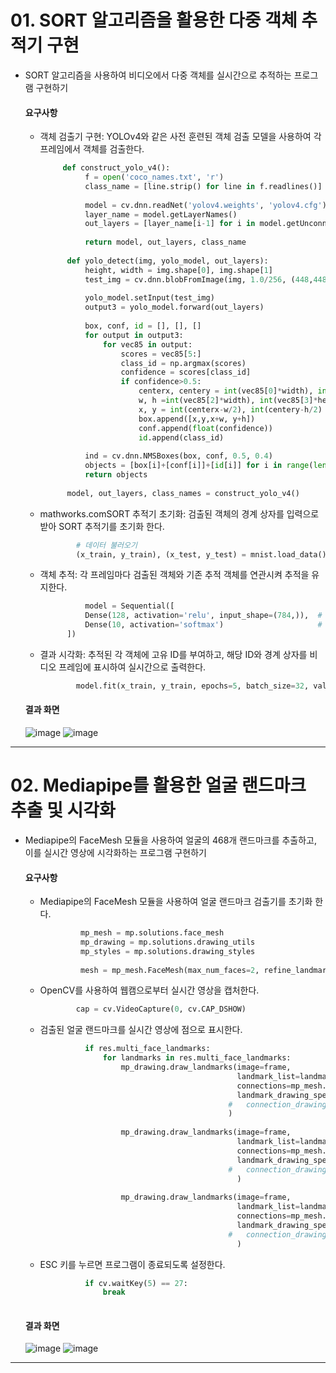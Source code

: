# 01.  SORT 알고리즘을 활용한 다중 객체 추적기 구현

- SORT 알고리즘을 사용하여 비디오에서 다중 객체를 실시간으로 추적하는 프로그램 구현하기

    #### 요구사항
    - 객체 검출기 구현: YOLOv4와 같은 사전 훈련된 객체 검출 모델을 사용하여 각 프레임에서 객체를 검출한다.
      ```python
           def construct_yolo_v4():
                f = open('coco_names.txt', 'r')
                class_name = [line.strip() for line in f.readlines()]
                
                model = cv.dnn.readNet('yolov4.weights', 'yolov4.cfg')
                layer_name = model.getLayerNames()
                out_layers = [layer_name[i-1] for i in model.getUnconnectedOutLayers()]
                
                return model, out_layers, class_name
            
            def yolo_detect(img, yolo_model, out_layers):
                height, width = img.shape[0], img.shape[1]
                test_img = cv.dnn.blobFromImage(img, 1.0/256, (448,448), (0,0,0), swapRB=True)
                
                yolo_model.setInput(test_img)
                output3 = yolo_model.forward(out_layers)
                
                box, conf, id = [], [], []
                for output in output3:
                    for vec85 in output:
                        scores = vec85[5:]
                        class_id = np.argmax(scores)
                        confidence = scores[class_id]
                        if confidence>0.5:
                            centerx, centery = int(vec85[0]*width), int(vec85[1]*height)
                            w, h =int(vec85[2]*width), int(vec85[3]*height)
                            x, y = int(centerx-w/2), int(centery-h/2)
                            box.append([x,y,x+w, y+h])
                            conf.append(float(confidence))
                            id.append(class_id)
                            
                ind = cv.dnn.NMSBoxes(box, conf, 0.5, 0.4)
                objects = [box[i]+[conf[i]]+[id[i]] for i in range(len(box)) if i in ind]
                return objects
            
            model, out_layers, class_names = construct_yolo_v4()


      ```
    - mathworks.comSORT 추적기 초기화: 검출된 객체의 경계 상자를 입력으로 받아 SORT 추적기를 초기화 한다.
      ```python
              # 데이터 불러오기
              (x_train, y_train), (x_test, y_test) = mnist.load_data()
      ```
    - 객체 추적: 각 프레임마다 검출된 객체와 기존 추적 객체를 연관시켜 추적을 유지한다.
      ```python
                model = Sequential([
                Dense(128, activation='relu', input_shape=(784,)),  # 은닉층
                Dense(10, activation='softmax')                     # 출력층: 숫자 0~9
            ])  
      ```
    - 결과 시각화: 추적된 각 객체에 고유 ID를 부여하고, 해당 ID와 경계 상자를 비디오 프레임에 표시하여 실시간으로 출력한다.
      ```python
              model.fit(x_train, y_train, epochs=5, batch_size=32, validation_split=0.1)

      ```
          
  #### 결과 화면
  ![image](https://github.com/user-attachments/assets/2ab9c735-c8d4-40ce-9b46-657c1cd51329)
  ![image](https://github.com/user-attachments/assets/ff77f374-650d-4126-bcc2-e34dbba37bec)




---
      
# 02. Mediapipe를 활용한 얼굴 랜드마크 추출 및 시각화

- Mediapipe의 FaceMesh 모듈을 사용하여 얼굴의 468개 랜드마크를 추출하고, 이를 실시간 영상에 시각화하는 프로그램 구현하기

    #### 요구사항
    - Mediapipe의 FaceMesh 모듈을 사용하여 얼굴 랜드마크 검출기를 초기화 한다.
       ```python
                mp_mesh = mp.solutions.face_mesh
                mp_drawing = mp.solutions.drawing_utils
                mp_styles = mp.solutions.drawing_styles
                
                mesh = mp_mesh.FaceMesh(max_num_faces=2, refine_landmarks=True, min_detection_confidence=0.5, min_tracking_confidence=0.5)
       ```
    - OpenCV를 사용하여 웹캠으로부터 실시간 영상을 캡처한다.
      ```python
              cap = cv.VideoCapture(0, cv.CAP_DSHOW)
      ```
    - 검출된 얼굴 랜드마크를 실시간 영상에 점으로 표시한다.
      ```python
                if res.multi_face_landmarks:
                    for landmarks in res.multi_face_landmarks:
                        mp_drawing.draw_landmarks(image=frame, 
                                                  landmark_list=landmarks, 
                                                  connections=mp_mesh.FACEMESH_TESSELATION, 
                                                  landmark_drawing_spec=None, 
                                                #   connection_drawing_spec=mp_styles.get_default_face_mesh_tesselation_style()
                                                )
                        
                        mp_drawing.draw_landmarks(image=frame, 
                                                  landmark_list=landmarks, 
                                                  connections=mp_mesh.FACEMESH_CONTOURS, 
                                                  landmark_drawing_spec=None, 
                                                #   connection_drawing_spec=mp_styles.get_default_face_mesh_contours_style()
                                                  )
                        
                        mp_drawing.draw_landmarks(image=frame, 
                                                  landmark_list=landmarks, 
                                                  connections=mp_mesh.FACEMESH_IRISES, 
                                                  landmark_drawing_spec=None, 
                                                #   connection_drawing_spec=mp_styles.get_default_face_mesh_iris_style()
                                                  )
    - ESC 키를 누르면 프로그램이 종료되도록 설정한다.
      ```python
                if cv.waitKey(5) == 27:
                    break
            
      ```


  #### 결과 화면
  ![image](https://github.com/user-attachments/assets/1e69bc71-302c-4452-ade7-a278ebc5f9d0)
  ![image](https://github.com/user-attachments/assets/cae74182-60ba-43ed-8742-b15a6ff88d16)




---
